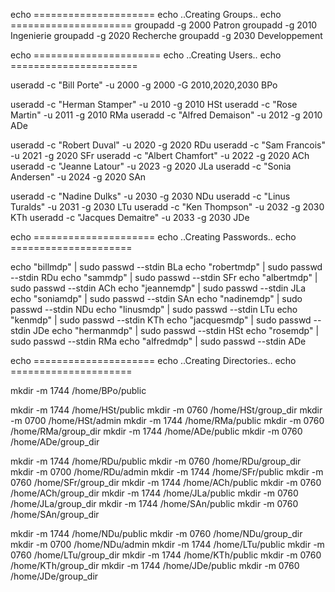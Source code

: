 echo =====================
echo ..Creating Groups..
echo =====================
groupadd -g 2000 Patron
groupadd -g 2010 Ingenierie
groupadd -g 2020 Recherche
groupadd -g 2030 Developpement

echo ======================
echo ..Creating Users..
echo ======================

useradd -c "Bill Porte" -u 2000 -g 2000 -G 2010,2020,2030 BPo

useradd -c "Herman Stamper" -u 2010 -g 2010 HSt
useradd -c "Rose Martin" -u 2011 -g 2010 RMa
useradd -c "Alfred Demaison" -u 2012 -g 2010 ADe

useradd -c "Robert Duval" -u 2020 -g 2020 RDu
useradd -c "Sam Francois" -u 2021 -g 2020 SFr
useradd -c "Albert Chamfort" -u 2022 -g 2020 ACh
useradd -c "Jeanne Latour" -u 2023 -g 2020 JLa
useradd -c "Sonia Andersen" -u 2024 -g 2020 SAn

useradd -c "Nadine Dulks" -u 2030 -g 2030 NDu
useradd -c "Linus Turalds" -u 2031 -g 2030 LTu
useradd -c "Ken Thompson" -u 2032 -g 2030 KTh
useradd -c "Jacques Demaitre" -u 2033 -g 2030 JDe

echo =====================
echo ..Creating Passwords..
echo =====================

echo "billmdp" | sudo passwd --stdin BLa
echo "robertmdp" | sudo passwd --stdin RDu
echo "sammdp" | sudo passwd --stdin SFr
echo "albertmdp" | sudo passwd --stdin ACh
echo "jeannemdp" | sudo passwd --stdin JLa
echo "soniamdp" | sudo passwd --stdin SAn
echo "nadinemdp" | sudo passwd --stdin NDu
echo "linusmdp" | sudo passwd --stdin LTu
echo "kenmdp" | sudo passwd --stdin KTh
echo "jacquesmdp" | sudo passwd --stdin JDe
echo "hermanmdp" | sudo passwd --stdin HSt
echo "rosemdp" | sudo passwd --stdin RMa
echo "alfredmdp" | sudo passwd --stdin ADe

echo =====================
echo ..Creating Directories..
echo =====================

mkdir -m 1744 /home/BPo/public

mkdir -m 1744 /home/HSt/public
mkdir -m 0760 /home/HSt/group_dir
mkdir -m 0700 /home/HSt/admin
mkdir -m 1744 /home/RMa/public
mkdir -m 0760 /home/RMa/group_dir
mkdir -m 1744 /home/ADe/public
mkdir -m 0760 /home/ADe/group_dir

mkdir -m 1744 /home/RDu/public
mkdir -m 0760 /home/RDu/group_dir
mkdir -m 0700 /home/RDu/admin
mkdir -m 1744 /home/SFr/public
mkdir -m 0760 /home/SFr/group_dir
mkdir -m 1744 /home/ACh/public
mkdir -m 0760 /home/ACh/group_dir
mkdir -m 1744 /home/JLa/public
mkdir -m 0760 /home/JLa/group_dir
mkdir -m 1744 /home/SAn/public
mkdir -m 0760 /home/SAn/group_dir

mkdir -m 1744 /home/NDu/public
mkdir -m 0760 /home/NDu/group_dir
mkdir -m 0700 /home/NDu/admin
mkdir -m 1744 /home/LTu/public
mkdir -m 0760 /home/LTu/group_dir
mkdir -m 1744 /home/KTh/public
mkdir -m 0760 /home/KTh/group_dir
mkdir -m 1744 /home/JDe/public
mkdir -m 0760 /home/JDe/group_dir
